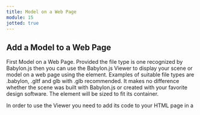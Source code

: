 ```yaml
---
title: Model on a Web Page
module: 15
jotted: true
---
```


## Add a Model to a Web Page

First Model on a Web Page.
Provided the file type is one recognized by Babylon.js then you can use the Babylon.js Viewer to display your scene or model on a web page using the <babylon> element. Examples of suitable file types are .babylon, .gltf and glb with .glb recommended. It makes no difference whether the scene was built with Babylon.js or created with your favorite design software. The <babylon> element will be sized to fit its container.

In order to use the Viewer you need to add its code to your HTML page in a <script> element

```html
<script src="https://cdn.babylonjs.com/viewer/babylon.viewer.js"></script>
```

Once this is added you place the <babylon> element in an appropriate container and points its model attribute to the file source.

```html
<babylon model="Path to File"></babylon>
```

When you want to use your models for a game or application on a web page you need first to know how to import them.

